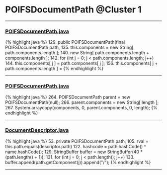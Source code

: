 # POIFSDocumentPath @Cluster 1

***

### [POIFSDocumentPath.java](https://searchcode.com/codesearch/view/15642282/)
{% highlight java %}
129. public POIFSDocumentPath(final POIFSDocumentPath path,
135.         this.components = new String[ path.components.length ];
140.             new String[ path.components.length + components.length ];
142.     for (int j = 0; j < path.components.length; j++)
144.         this.components[ j ] = path.components[ j ];
156.             this.components[ j + path.components.length ] =
{% endhighlight %}

***

### [POIFSDocumentPath.java](https://searchcode.com/codesearch/view/15642282/)
{% highlight java %}
264. POIFSDocumentPath parent = new POIFSDocumentPath(null);
266. parent.components = new String[ length ];
267. System.arraycopy(components, 0, parent.components, 0, length);
{% endhighlight %}

***

### [DocumentDescriptor.java](https://searchcode.com/codesearch/view/15642285/)
{% highlight java %}
53. private POIFSDocumentPath path;
105.             rval = this.path.equals(descriptor.path)
122.         hashcode = path.hashCode() ^ name.hashCode();
129.     StringBuffer buffer = new StringBuffer(40 * (path.length() + 1));
131.     for (int j = 0; j < path.length(); j++)
133.         buffer.append(path.getComponent(j)).append("/");
{% endhighlight %}

***


